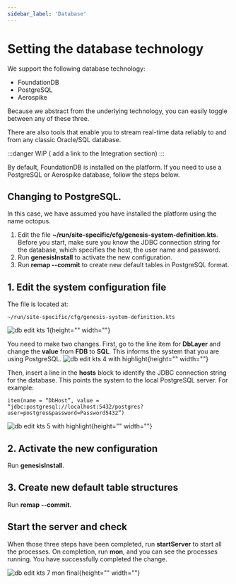 ```yaml
---
sidebar_label: 'Database'
---
```


# Setting the database technology

We support the following database technology:

* FoundationDB
* PostgreSQL
* Aerospike

Because we abstract from the underlying technology, you can easily toggle between any of these three.

There are also tools that enable you to stream real-time data reliably to and from any classic Oracle/SQL database.

:::danger WIP
( add a link to the Integration section)
:::

By default, FoundationDB is installed on the platform. If you need to use a PostgreSQL or Aerospike database, follow the steps below. 

## Changing to PostgreSQL.
In this case, we have assumed you have installed the platform using the name octopus.

1.	Edit the file **~/run/site-specific/cfg/genesis-system-definition.kts**. Before you start, make sure you know the JDBC connection string for the database, which specifies the host, the user name and password.
2.	Run **genesisInstall** to activate the new configuration.
3.	Run **remap --commit** to create new default tables in PostgreSQL format.

## 1. Edit the system configuration file
The file is located at: 
```
~/run/site-specific/cfg/genesis-system-definition.kts
```
![db edit kts 1](https://files.document360.io/82b38d6b-46dd-48c3-a583-c5981a5c6537/Images/Documentation/db%20edit%20kts%201.png){height="" width=""}


You need to make two changes.
First, go to the line item for **DbLayer** and change the **value** from **FDB** to **SQL**. This informs the system that you are using PostgreSQL.
![db edit kts 4 with highlight](https://files.document360.io/82b38d6b-46dd-48c3-a583-c5981a5c6537/Images/Documentation/db%20edit%20kts%204%20with%20highlight.png){height="" width=""}


Then, insert a line in the **hosts** block to identify the JDBC connection string for the database. This points the system to the local PostgreSQL server. For example:
```
item(name = “DbHost”, value = “jdbc:postgresql://localhost:5432/postgres?user=postgres&password=Password5432”)
```
 

![db edit kts 5 with highlight](https://files.document360.io/82b38d6b-46dd-48c3-a583-c5981a5c6537/Images/Documentation/db%20edit%20kts%205%20with%20highlight.png){height="" width=""}


## 2. Activate the new configuration
Run **genesisInstall**. 

## 3. Create new default table structures
Run **remap --commit**.

## Start the server and check 
When those three steps have been completed, run **startServer** to start all the processes.
On completion, run **mon**, and you can see the processes running. You have successfully completed the change.
 

![db edit kts 7 mon final](https://files.document360.io/82b38d6b-46dd-48c3-a583-c5981a5c6537/Images/Documentation/db%20edit%20kts%207%20mon%20final.png){height="" width=""}
